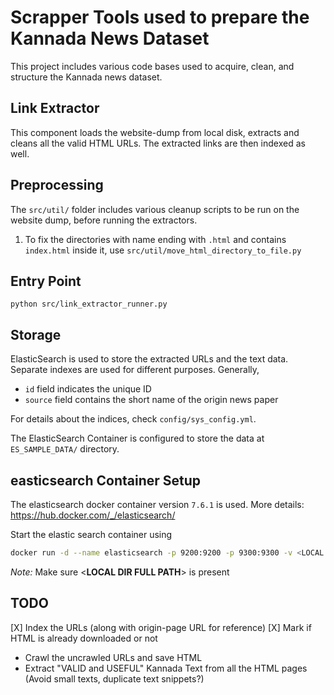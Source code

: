 # Scrapper Tools used to prepare the Kannada News Dataset
This project includes various code bases used to acquire, clean, and structure the Kannada news dataset.

## Link Extractor
This component loads the website-dump from local disk, extracts and cleans all the valid HTML URLs. The extracted links are then indexed as well. 

## Preprocessing
The `src/util/` folder includes various cleanup scripts to be run on the website dump, before running the extractors.
1. To fix the directories with name ending with `.html` and contains `index.html` inside it, use `src/util/move_html_directory_to_file.py`


## Entry Point
```python src/link_extractor_runner.py```

## Storage
ElasticSearch is used to store the extracted URLs and the text data. Separate indexes are used for different purposes.
Generally,
* `id` field indicates the unique ID
* `source` field contains the short name of the origin news paper

For details about the indices, check `config/sys_config.yml`.

The ElasticSearch Container is configured to store the data at `ES_SAMPLE_DATA/` directory.

## easticsearch Container Setup
The elasticsearch docker container version `7.6.1` is used. More details: https://hub.docker.com/_/elasticsearch/

Start the elastic search container using
```bash
docker run -d --name elasticsearch -p 9200:9200 -p 9300:9300 -v <LOCAL DIR FULL PATH>:/usr/share/elasticsearch/data -e "discovery.type=single-node" elasticsearch:7.6.1
```
*Note:* Make sure <**LOCAL DIR FULL PATH**> is present

## TODO
[X] Index the URLs (along with origin-page URL for reference)
[X] Mark if HTML is already downloaded or not
* Crawl the uncrawled URLs and save HTML
* Extract "VALID and USEFUL" Kannada Text from all the HTML pages (Avoid small texts, duplicate text snippets?) 